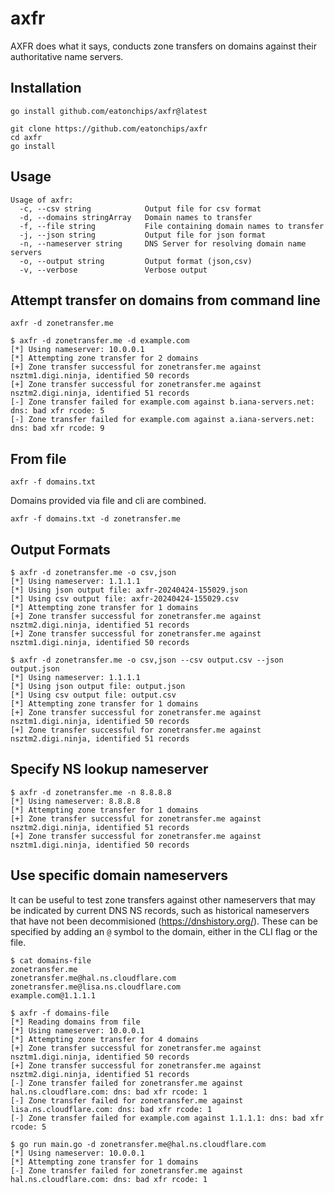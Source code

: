 # axfr

AXFR does what it says, conducts zone transfers on domains against their authoritative name servers.

## Installation

```
go install github.com/eatonchips/axfr@latest
```

```
git clone https://github.com/eatonchips/axfr
cd axfr
go install
```

## Usage

```
Usage of axfr:
  -c, --csv string            Output file for csv format
  -d, --domains stringArray   Domain names to transfer
  -f, --file string           File containing domain names to transfer
  -j, --json string           Output file for json format
  -n, --nameserver string     DNS Server for resolving domain name servers
  -o, --output string         Output format (json,csv)
  -v, --verbose               Verbose output
```

## Attempt transfer on domains from command line

```
axfr -d zonetransfer.me
```

```
$ axfr -d zonetransfer.me -d example.com
[*] Using nameserver: 10.0.0.1
[*] Attempting zone transfer for 2 domains
[+] Zone transfer successful for zonetransfer.me against nsztm1.digi.ninja, identified 50 records
[+] Zone transfer successful for zonetransfer.me against nsztm2.digi.ninja, identified 51 records
[-] Zone transfer failed for example.com against b.iana-servers.net: dns: bad xfr rcode: 5
[-] Zone transfer failed for example.com against a.iana-servers.net: dns: bad xfr rcode: 9
```

## From file

```
axfr -f domains.txt
```

Domains provided via file and cli are combined.
```
axfr -f domains.txt -d zonetransfer.me
```

## Output Formats

```
$ axfr -d zonetransfer.me -o csv,json
[*] Using nameserver: 1.1.1.1
[*] Using json output file: axfr-20240424-155029.json
[*] Using csv output file: axfr-20240424-155029.csv
[*] Attempting zone transfer for 1 domains
[+] Zone transfer successful for zonetransfer.me against nsztm2.digi.ninja, identified 51 records
[+] Zone transfer successful for zonetransfer.me against nsztm1.digi.ninja, identified 50 records
```

```
$ axfr -d zonetransfer.me -o csv,json --csv output.csv --json output.json
[*] Using nameserver: 1.1.1.1
[*] Using json output file: output.json
[*] Using csv output file: output.csv
[*] Attempting zone transfer for 1 domains
[+] Zone transfer successful for zonetransfer.me against nsztm1.digi.ninja, identified 50 records
[+] Zone transfer successful for zonetransfer.me against nsztm2.digi.ninja, identified 51 records
```

## Specify NS lookup nameserver

```
$ axfr -d zonetransfer.me -n 8.8.8.8
[*] Using nameserver: 8.8.8.8
[*] Attempting zone transfer for 1 domains
[+] Zone transfer successful for zonetransfer.me against nsztm2.digi.ninja, identified 51 records
[+] Zone transfer successful for zonetransfer.me against nsztm1.digi.ninja, identified 50 records
```

## Use specific domain nameservers

It can be useful to test zone transfers against other nameservers that may be indicated by current DNS NS records, such as historical nameservers that have not been decommisioned (https://dnshistory.org/). These can be specified by adding an `@` symbol to the domain, either in the CLI flag or the file.

```
$ cat domains-file 
zonetransfer.me
zonetransfer.me@hal.ns.cloudflare.com
zonetransfer.me@lisa.ns.cloudflare.com
example.com@1.1.1.1

$ axfr -f domains-file 
[*] Reading domains from file
[*] Using nameserver: 10.0.0.1
[*] Attempting zone transfer for 4 domains
[+] Zone transfer successful for zonetransfer.me against nsztm1.digi.ninja, identified 50 records
[+] Zone transfer successful for zonetransfer.me against nsztm2.digi.ninja, identified 51 records
[-] Zone transfer failed for zonetransfer.me against hal.ns.cloudflare.com: dns: bad xfr rcode: 1
[-] Zone transfer failed for zonetransfer.me against lisa.ns.cloudflare.com: dns: bad xfr rcode: 1
[-] Zone transfer failed for example.com against 1.1.1.1: dns: bad xfr rcode: 5

$ go run main.go -d zonetransfer.me@hal.ns.cloudflare.com
[*] Using nameserver: 10.0.0.1
[*] Attempting zone transfer for 1 domains
[-] Zone transfer failed for zonetransfer.me against hal.ns.cloudflare.com: dns: bad xfr rcode: 1
```